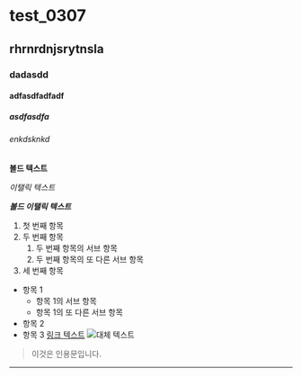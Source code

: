 # test_0307
## rhrnrdnjsrytnsla
### dadasdd
#### adfasdfadfadf
##### asdfasdfa
###### enkdsknkd
**볼드 텍스트**

*이탤릭 텍스트*

***볼드 이탤릭 텍스트***
1. 첫 번째 항목
2. 두 번째 항목
   1. 두 번째 항목의 서브 항목
   2. 두 번째 항목의 또 다른 서브 항목
3. 세 번째 항목
- 항목 1
  - 항목 1의 서브 항목
  - 항목 1의 또 다른 서브 항목
- 항목 2
- 항목 3
[링크 텍스트](http://www.example.com)
![대체 텍스트](http://www.example.com/image.jpg)
> 이것은 인용문입니다.
---
